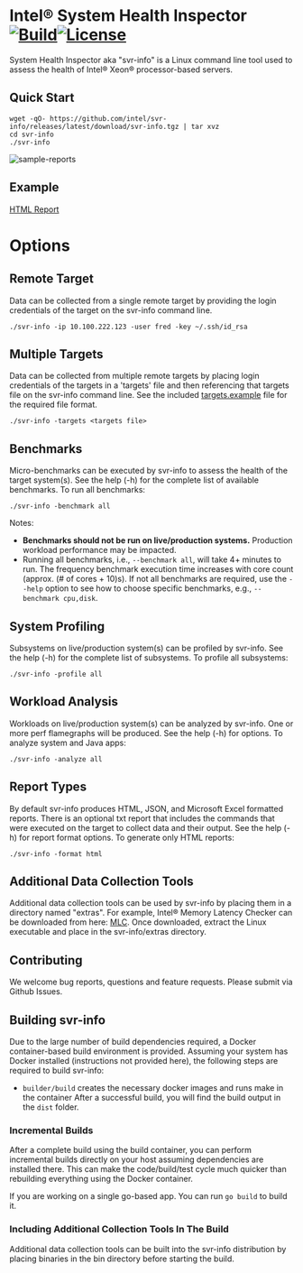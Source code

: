 # Intel&reg; System Health Inspector [![Build](https://github.com/intel/svr-info/actions/workflows/build-test.yml/badge.svg)](https://github.com/intel/svr-info/actions/workflows/build-test.yml)[![License](https://img.shields.io/badge/License-MIT-blue)](https://github.com/intel/svr-info/blob/master/LICENSE)
System Health Inspector aka "svr-info" is a Linux command line tool used to assess the health of Intel® Xeon® processor-based servers.
## Quick Start
```
wget -qO- https://github.com/intel/svr-info/releases/latest/download/svr-info.tgz | tar xvz
cd svr-info
./svr-info
```
![sample-reports](/docs/images/sample-reports.jpg)
## Example
[HTML Report](https://intel.github.io/svr-info/)
# Options
## Remote Target
Data can be collected from a single remote target by providing the login credentials of the target on the svr-info command line.
```
./svr-info -ip 10.100.222.123 -user fred -key ~/.ssh/id_rsa
```
## Multiple Targets
Data can be collected from multiple remote targets by placing login credentials of the targets in a 'targets' file and then referencing that targets file on the svr-info command line. See the included [targets.example](src/orchestrator/targets.example) file for the required file format.
```
./svr-info -targets <targets file>
```
## Benchmarks
Micro-benchmarks can be executed by svr-info to assess the health of the target system(s). See the help (-h) for the complete list of available benchmarks. To run all benchmarks:
```
./svr-info -benchmark all
```
Notes:
- **Benchmarks should not be run on live/production systems.** Production workload performance may be impacted.
- Running all benchmarks, i.e., `--benchmark all`, will take 4+ minutes to run. The frequency benchmark execution time increases with core count (approx. (# of cores + 10)s). If not all benchmarks are required, use the `--help` option to see how to choose specific benchmarks, e.g., `--benchmark cpu,disk`.
## System Profiling
Subsystems on live/production system(s) can be profiled by svr-info. See the help (-h) for the complete list of subsystems. To profile all subsystems:
```
./svr-info -profile all
```
## Workload Analysis
Workloads on live/production system(s) can be analyzed by svr-info. One or more perf flamegraphs will be produced. See the help (-h) for options. To analyze system and Java apps:
```
./svr-info -analyze all
```
## Report Types
By default svr-info produces HTML, JSON, and Microsoft Excel formatted reports. There is an optional txt report that includes the commands that were executed on the target to collect data and their output. See the help (-h) for report format options. To generate only HTML reports:
```
./svr-info -format html
```
## Additional Data Collection Tools
Additional data collection tools can be used by svr-info by placing them in a directory named "extras".
For example, Intel® Memory Latency Checker can be downloaded from here: [MLC](https://www.intel.com/content/www/us/en/download/736633/intel-memory-latency-checker-intel-mlc.html). Once downloaded, extract the Linux executable and place in the svr-info/extras directory.
## Contributing
We welcome bug reports, questions and feature requests. Please submit via Github Issues.
## Building svr-info
Due to the large number of build dependencies required, a Docker container-based build environment is provided. Assuming your system has Docker installed (instructions not provided here), the following steps are required to build svr-info:
- `builder/build` creates the necessary docker images and runs make in the container
After a successful build, you will find the build output in the `dist` folder.

### Incremental Builds
After a complete build using the build container, you can perform incremental builds directly on your host assuming dependencies are installed there. This can make the code/build/test cycle much quicker than rebuilding everything using the Docker container.

If you are working on a single go-based app. You can run `go build` to build it.

### Including Additional Collection Tools In The Build
Additional data collection tools can be built into the svr-info distribution by placing binaries in the bin directory before starting the build.
